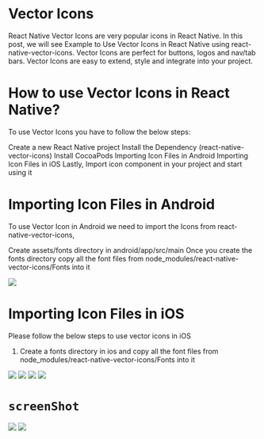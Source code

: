

# Vector Icons

React Native Vector Icons are very popular icons in React Native. In this post, we will see Example to Use Vector Icons in React Native using react-native-vector-icons. Vector Icons are perfect for buttons, logos and nav/tab bars. Vector Icons are easy to extend, style and integrate into your project.


#  How to use Vector Icons in React Native?

To use Vector Icons you have to follow the below steps:

Create a new React Native project
Install the Dependency (react-native-vector-icons)
Install CocoaPods
Importing Icon Files in Android
Importing Icon Files in iOS
Lastly, Import icon component in your project and start using it

#  Importing Icon Files in Android

To use Vector Icon in Android we need to import the Icons from react-native-vector-icons,

Create assets/fonts directory in android/app/src/main
Once you create the fonts directory copy all the font files from node_modules/react-native-vector-icons/Fonts into it

<img src="./android.png">

# Importing Icon Files in iOS

Please follow the below steps to use vector icons in iOS

1. Create a fonts directory in ios and copy all the font files from node_modules/react-native-vector-icons/Fonts into it

<img src="./ios1.png">
<img src="./ios1.png">
<img src="./ios3.png">
<img src="./ios4.png">

# `screenShot`

<img src="./1.png">
<img src="./2.png"/>
